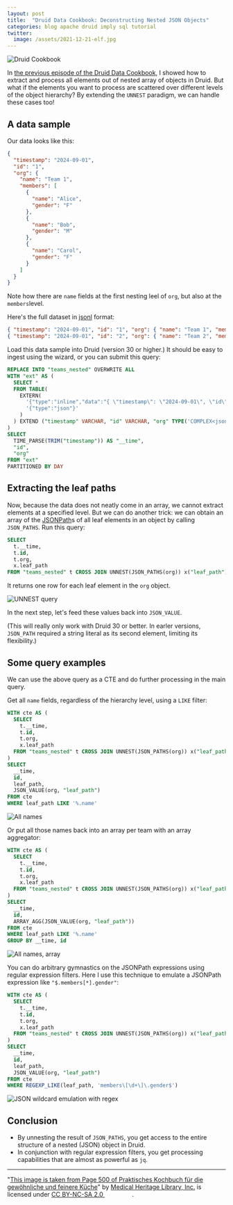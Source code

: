 ```yaml
---
layout: post
title:  "Druid Data Cookbook: Deconstructing Nested JSON Objects"
categories: blog apache druid imply sql tutorial
twitter:
  image: /assets/2021-12-21-elf.jpg
---
```


![Druid Cookbook](/assets/2021-12-21-elf.jpg)

In [the previous episode of the Druid Data Cookbook](/2024/09/22/druid-data-cookbook-flattening-arrays-of-complex-objects/), I showed how to extract and process all elements out of nested array of objects in Druid. But what if the elements you want to process are scattered over different levels of the object hierarchy? By extending the `UNNEST` paradigm, we can handle these cases too!

## A data sample

Our data looks like this:

```json
{
  "timestamp": "2024-09-01",
  "id": "1",
  "org": {
    "name": "Team 1",
    "members": [
      {
        "name": "Alice",
        "gender": "F"
      },
      {
        "name": "Bob",
        "gender": "M"
      },
      {
        "name": "Carol",
        "gender": "F"
      }
    ]
  }
}
```

Note how there are `name` fields at the first nesting leel of `org`, but also at the `members`level.

Here's the full dataset in [jsonl](https://www.atatus.com/glossary/jsonl/) format:

```json
{ "timestamp": "2024-09-01", "id": "1", "org": { "name": "Team 1", "members": [ { "name": "Alice", "gender": "F" }, { "name": "Bob", "gender": "M" }, { "name": "Carol", "gender": "F" } ] } }
{ "timestamp": "2024-09-01", "id": "2", "org": { "name": "Team 2", "members": [ { "name": "Dan", "gender": "M" }, { "name": "Eve", "gender": "F" }, { "name": "Frank", "gender": "M" } ] } }
```

Load this data sample into Druid (version 30 or higher.) It should be easy to ingest using the wizard, or you can submit this query:

```sql
REPLACE INTO "teams_nested" OVERWRITE ALL
WITH "ext" AS (
  SELECT *
  FROM TABLE(
    EXTERN(
      '{"type":"inline","data":"{ \"timestamp\": \"2024-09-01\", \"id\": \"1\", \"org\": { \"name\": \"Team 1\", \"members\": [ { \"name\": \"Alice\", \"gender\": \"F\" }, { \"name\": \"Bob\", \"gender\": \"M\" }, { \"name\": \"Carol\", \"gender\": \"F\" } ] } }\n{ \"timestamp\": \"2024-09-01\", \"id\": \"2\", \"org\": { \"name\": \"Team 2\", \"members\": [ { \"name\": \"Dan\", \"gender\": \"M\" }, { \"name\": \"Eve\", \"gender\": \"F\" }, { \"name\": \"Frank\", \"gender\": \"M\" } ] } }"}',
      '{"type":"json"}'
    )
  ) EXTEND ("timestamp" VARCHAR, "id" VARCHAR, "org" TYPE('COMPLEX<json>'))
)
SELECT
  TIME_PARSE(TRIM("timestamp")) AS "__time",
  "id",
  "org"
FROM "ext"
PARTITIONED BY DAY
```

## Extracting the leaf paths

Now, because the data does not neatly come in an array, we cannot extract elements at a specified level. But we can do another trick: we can obtain an array of the [JSONPath](https://www.baeldung.com/guide-to-jayway-jsonpath)s of all leaf elements in an object by calling `JSON_PATHS`. Run this query:

```sql
SELECT
  t.__time,
  t.id,
  t.org,
  x.leaf_path
FROM "teams_nested" t CROSS JOIN UNNEST(JSON_PATHS(org)) x("leaf_path")
```

It returns one row for each leaf element in the `org` object. 

![UNNEST query](/assets/2024-09-27-01.png)

In the next step, let's feed these values back into `JSON_VALUE`.

(This will really only work with Druid 30 or better. In earler versions, `JSON_PATH` required a string literal as its second element, limiting its flexibility.)

## Some query examples

We can use the above query as a CTE and do further processing in the main query.

Get all `name` fields, regardless of the hierarchy level, using a `LIKE` filter:

```sql
WITH cte AS (
  SELECT
    t.__time,
    t.id,
    t.org,
    x.leaf_path
  FROM "teams_nested" t CROSS JOIN UNNEST(JSON_PATHS(org)) x("leaf_path")
)
SELECT
  __time,
  id,
  leaf_path,
  JSON_VALUE(org, "leaf_path")
FROM cte
WHERE leaf_path LIKE '%.name'
```

![All names](/assets/2024-09-27-02.png)

Or put all those names back into an array per team with an array aggregator:

```sql
WITH cte AS (
  SELECT
    t.__time,
    t.id,
    t.org,
    x.leaf_path
  FROM "teams_nested" t CROSS JOIN UNNEST(JSON_PATHS(org)) x("leaf_path")
)
SELECT
  __time,
  id,
  ARRAY_AGG(JSON_VALUE(org, "leaf_path"))
FROM cte
WHERE leaf_path LIKE '%.name'
GROUP BY __time, id
```

![All names, array](/assets/2024-09-27-03.png)

You can do arbitrary gymnastics on the JSONPath expressions using regular expression filters. Here I use this technique to emulate a JSONPath expression like `"$.members[*].gender"`:

```sql
WITH cte AS (
  SELECT
    t.__time,
    t.id,
    t.org,
    x.leaf_path
  FROM "teams_nested" t CROSS JOIN UNNEST(JSON_PATHS(org)) x("leaf_path")
)
SELECT
  __time,
  id,
  leaf_path,
  JSON_VALUE(org, "leaf_path")
FROM cte
WHERE REGEXP_LIKE(leaf_path, 'members\[\d+\]\.gender$')
```

![JSON wildcard emulation with regex](/assets/2024-09-27-04.png)

## Conclusion

- By unnesting the result of `JSON_PATHS`, you get access to the entire structure of a nested (JSON) object in Druid.
- In conjunction with regular expression filters, you get processing capabilities that are almost as powerful as `jq`.

---

"[This image is taken from Page 500 of Praktisches Kochbuch f&uuml;r die gew&ouml;hnliche und feinere K&uuml;che](https://www.flickr.com/photos/mhlimages/48051262646/)" by [Medical Heritage Library, Inc.](https://www.flickr.com/photos/mhlimages/) is licensed under <a target="_blank" rel="noopener noreferrer" href="https://creativecommons.org/licenses/by-nc-sa/2.0/">CC BY-NC-SA 2.0 <img src="https://mirrors.creativecommons.org/presskit/icons/cc.svg" style="height: 1em; margin-right: 0.125em; display: inline;"/><img src="https://mirrors.creativecommons.org/presskit/icons/by.svg" style="height: 1em; margin-right: 0.125em; display: inline;"/><img src="https://mirrors.creativecommons.org/presskit/icons/nc.svg" style="height: 1em; margin-right: 0.125em; display: inline;"/><img src="https://mirrors.creativecommons.org/presskit/icons/sa.svg" style="height: 1em; margin-right: 0.125em; display: inline;"/></a>.
